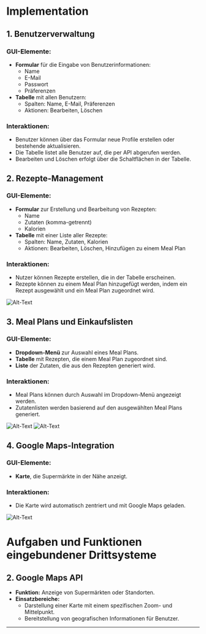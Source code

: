 # Implementation

## 1. Benutzerverwaltung
### GUI-Elemente:
- **Formular** für die Eingabe von Benutzerinformationen:
  - Name
  - E-Mail
  - Passwort
  - Präferenzen
- **Tabelle** mit allen Benutzern:
  - Spalten: Name, E-Mail, Präferenzen
  - Aktionen: Bearbeiten, Löschen

### Interaktionen:
- Benutzer können über das Formular neue Profile erstellen oder bestehende aktualisieren.
- Die Tabelle listet alle Benutzer auf, die per API abgerufen werden.
- Bearbeiten und Löschen erfolgt über die Schaltflächen in der Tabelle.


## 2. Rezepte-Management
### GUI-Elemente:
- **Formular** zur Erstellung und Bearbeitung von Rezepten:
  - Name
  - Zutaten (komma-getrennt)
  - Kalorien
- **Tabelle** mit einer Liste aller Rezepte:
  - Spalten: Name, Zutaten, Kalorien
  - Aktionen: Bearbeiten, Löschen, Hinzufügen zu einem Meal Plan

### Interaktionen:
- Nutzer können Rezepte erstellen, die in der Tabelle erscheinen.
- Rezepte können zu einem Meal Plan hinzugefügt werden, indem ein Rezept ausgewählt und ein Meal Plan zugeordnet wird.

![Alt-Text](\figures\Frontend_\Recipe.png)

## 3. Meal Plans und Einkaufslisten
### GUI-Elemente:
- **Dropdown-Menü** zur Auswahl eines Meal Plans.
- **Tabelle** mit Rezepten, die einem Meal Plan zugeordnet sind.
- **Liste** der Zutaten, die aus den Rezepten generiert wird.

### Interaktionen:
- Meal Plans können durch Auswahl im Dropdown-Menü angezeigt werden.
- Zutatenlisten werden basierend auf den ausgewählten Meal Plans generiert.

![Alt-Text](\figures\Frontend_\Shoppinglist.png)
![Alt-Text](\figures\Frontend_\Mealplans.png)

## 4. Google Maps-Integration
### GUI-Elemente:
- **Karte**, die Supermärkte in der Nähe anzeigt.

### Interaktionen:
- Die Karte wird automatisch zentriert und mit Google Maps geladen.

![Alt-Text](\figures\Frontend_\Googlemaps.png)

# Aufgaben und Funktionen eingebundener Drittsysteme

## 2. Google Maps API
- **Funktion:** Anzeige von Supermärkten oder Standorten.
- **Einsatzbereiche:**
  - Darstellung einer Karte mit einem spezifischen Zoom- und Mittelpunkt.
  - Bereitstellung von geografischen Informationen für Benutzer.

---


